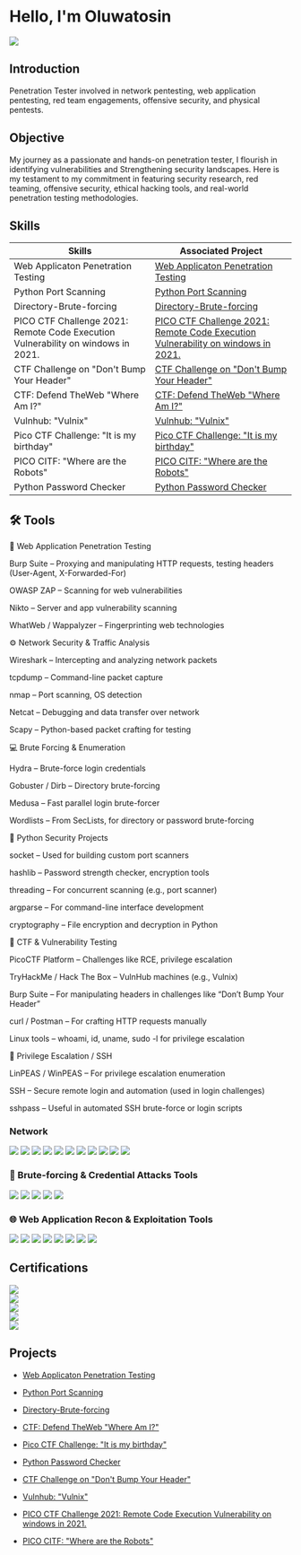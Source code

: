 # Hello, I'm Oluwatosin
<a href="https://linkedin.com/in/oluwatosin-isaac-adeyemi">
    <img src="https://img.shields.io/badge/-LinkedIn-0072b1?&style=for-the-badge&logo=linkedin&logoColor=white" />
    
</a>

## Introduction 
Penetration Tester involved in network pentesting, web application pentesting, red team engagements, offensive security, and physical pentests. 


## Objective


My journey as a passionate and hands-on penetration tester, I flourish in identifying vulnerabilities and Strengthening security landscapes.
Here is my testament to my commitment in featuring security research, red teaming, offensive security,  ethical hacking tools, and real-world penetration testing methodologies.



## Skills

| Skills                                         | Associated Project         |
|-----------------------------------------------|----------------------------|
| Web Applicaton Penetration Testing                | <a href="https://github.com/tkeyz1/web-application/tree/main">Web Applicaton Penetration Testing</a>|
| Python Port Scanning                              | <a href="https://github.com/tkeyz1/Python-Port-Scanning-">Python Port Scanning</a>|
| Directory-Brute-forcing                           |  <a href="https://github.com/tkeyz1/Directory-Brute-forcing">Directory-Brute-forcing</a>|
| PICO CTF Challenge 2021: Remote Code Execution Vulnerability on windows in 2021.             | <a href="https://github.com/tkeyz1/PICOCTF-Challenge-2021-Remote-Code-Execution-Vulnerability-on-windows-in-2021.">PICO CTF Challenge 2021: Remote Code Execution Vulnerability on windows in 2021.</a>|           |
| CTF Challenge on "Don't Bump Your Header"         |  <a href="https://github.com/tkeyz1/-CTF-Challenge-on-Don-t-Bump-Your-Header-/tree/main">CTF Challenge on "Don't Bump Your Header"</a>|
| CTF: Defend TheWeb "Where Am I?"                  | <a href="https://github.com/tkeyz1/CTF-Defend-TheWeb-Where-Am-I-/tree/main">CTF: Defend TheWeb "Where Am I?"</a>|
| Vulnhub: "Vulnix"                                 | <a href="https://github.com/tkeyz1/Vulnhub-Vulnix/tree/main">Vulnhub: "Vulnix"</a>|
| Pico CTF Challenge: "It is my birthday"           | <a href="https://github.com/tkeyz1/Pico-CTF-Challenge-It-is-my-birthday.">Pico CTF Challenge: "It is my birthday"</a>|
| PICO CITF: "Where are the Robots"                 | <a href="https://github.com/tkeyz1/PICOCITF-Where-are-the-Robots">PICO CITF: "Where are the Robots"</a>|
| Python Password Checker                           | <a href="https://github.com/tkeyz1/Python-Password-Checker-">Python Password Checker</a>| 




## 🛠️ Tools


🔐 Web Application Penetration Testing

Burp Suite – Proxying and manipulating HTTP requests, testing headers (User-Agent, X-Forwarded-For)

OWASP ZAP – Scanning for web vulnerabilities

Nikto – Server and app vulnerability scanning

WhatWeb / Wappalyzer – Fingerprinting web technologies


⚙️ Network Security & Traffic Analysis

Wireshark – Intercepting and analyzing network packets

tcpdump – Command-line packet capture

nmap – Port scanning, OS detection

Netcat – Debugging and data transfer over network

Scapy – Python-based packet crafting for testing



💻 Brute Forcing & Enumeration

Hydra – Brute-force login credentials

Gobuster / Dirb – Directory brute-forcing

Medusa – Fast parallel login brute-forcer

Wordlists – From SecLists, for directory or password brute-forcing


🐍 Python Security Projects

socket – Used for building custom port scanners

hashlib – Password strength checker, encryption tools

threading – For concurrent scanning (e.g., port scanner)

argparse – For command-line interface development

cryptography – File encryption and decryption in Python


🧪 CTF & Vulnerability Testing

PicoCTF Platform – Challenges like RCE, privilege escalation

TryHackMe / Hack The Box – VulnHub machines (e.g., Vulnix)

Burp Suite – For manipulating headers in challenges like “Don’t Bump Your Header”

curl / Postman – For crafting HTTP requests manually

Linux tools – whoami, id, uname, sudo -l for privilege escalation


🔑 Privilege Escalation / SSH

LinPEAS / WinPEAS – For privilege escalation enumeration

SSH – Secure remote login and automation (used in login challenges)

sshpass – Useful in automated SSH brute-force or login scripts



### Network
<div>
    <img src="https://img.shields.io/badge/-Wireshark-1679A7?&style=for-the-badge&logo=Wireshark&logoColor=white" />
    <img src="https://img.shields.io/badge/-Suricata-EF3B2D?&style=for-the-badge&logo=Suricata&logoColor=white" />
    <img src="https://img.shields.io/badge/-Zeek-777BB4?&style=for-the-badge&logo=Zeek&logoColor=white" />
    <img src="https://img.shields.io/badge/-Nmap-4A90E2?style=for-the-badge&logo=linux&logoColor=white" />
    <img src="https://img.shields.io/badge/-Netcat-333333?style=for-the-badge&logo=gnu-bash&logoColor=white" />
    <img src="https://img.shields.io/badge/-Masscan-FF6F61?style=for-the-badge&logo=hackaday&logoColor=white" />
    <img src="https://img.shields.io/badge/-Wireshark-1679A7?style=for-the-badge&logo=wireshark&logoColor=white" />
    <img src="https://img.shields.io/badge/-tcpdump-555555?style=for-the-badge&logo=gnu&logoColor=white" />
    <img src="https://img.shields.io/badge/-Scapy-F5C211?style=for-the-badge&logo=python&logoColor=black" />
    <img src="https://img.shields.io/badge/-Traceroute-808080?style=for-the-badge&logo=ubuntu&logoColor=white" />
    <img src="https://img.shields.io/badge/-dig/nslookup-00BFFF?style=for-the-badge&logo=cloudflare&logoColor=white" />
</div>




### 🔐 Brute-forcing & Credential Attacks Tools
<div>
  <img src="https://img.shields.io/badge/-Hydra-400E32?style=for-the-badge&logo=kalilinux&logoColor=white" />
  <img src="https://img.shields.io/badge/-Medusa-008080?style=for-the-badge&logo=linux&logoColor=white" />
  <img src="https://img.shields.io/badge/-Patator-DAA520?style=for-the-badge&logo=python&logoColor=black" />
  <img src="https://img.shields.io/badge/-SecLists-000000?style=for-the-badge&logo=github&logoColor=white" />
  <img src="https://img.shields.io/badge/-Burp%20Suite-FF6F00?style=for-the-badge&logo=burpsuite&logoColor=white" />
</div>



### 🌐 Web Application Recon & Exploitation Tools
<div>
  <img src="https://img.shields.io/badge/-Burp%20Suite-FF6F00?style=for-the-badge&logo=burpsuite&logoColor=white" />
  <img src="https://img.shields.io/badge/-OWASP%20ZAP-0096FF?style=for-the-badge&logo=owasp&logoColor=white" />
  <img src="https://img.shields.io/badge/-Gobuster-FF4500?style=for-the-badge&logo=gnubash&logoColor=white" />
  <img src="https://img.shields.io/badge/-Dirb-3E3E3E?style=for-the-badge&logo=gnubash&logoColor=white" />
  <img src="https://img.shields.io/badge/-WhatWeb-4CAF50?style=for-the-badge&logo=firefox-browser&logoColor=white" />
  <img src="https://img.shields.io/badge/-Wappalyzer-800080?style=for-the-badge&logo=wappalyzer&logoColor=white" />
  <img src="https://img.shields.io/badge/-curl-007AA6?style=for-the-badge&logo=curl&logoColor=white" />
  <img src="https://img.shields.io/badge/-Postman-FF6C37?style=for-the-badge&logo=postman&logoColor=white" />
</div>

## Certifications
<div>
  <img src="https://img.shields.io/badge/-OSCP%20Study%20in%20Progress-F05032?&style=for-the-badge&logo=offensive-security&logoColor=white" />
</div>
<img src="https://img.shields.io/badge/-iOS%20Application%20Security-999999?&style=for-the-badge&logo=apple&logoColor=white" />
<div>
    
<div>
  <img src="https://img.shields.io/badge/-Mobile%20Hacking%20Lab-000000?&style=for-the-badge&logo=apple&logoColor=white" />

</div>

<div>
  <img src="https://img.shields.io/badge/-Cisco%20Python%20Course-1BA0D7?&style=for-the-badge&logo=Cisco&logoColor=white" />
</div>

<div>
  <img src="https://img.shields.io/badge/-Cisco%20Certified%20Cyber%20Security-1BA0D7?&style=for-the-badge&logo=Cisco&logoColor=white" />
</div>



## Projects
- <a href="https://github.com/tkeyz1/web-application/tree/main">Web Applicaton Penetration Testing</a>

- <a href="https://github.com/tkeyz1/Python-Port-Scanning-">Python Port Scanning</a>

- <a href="https://github.com/tkeyz1/Directory-Brute-forcing">Directory-Brute-forcing</a>

- <a href="https://github.com/tkeyz1/CTF-Defend-TheWeb-Where-Am-I-/tree/main"> CTF: Defend TheWeb "Where Am I?"</a>

- <a href="https://github.com/tkeyz1/Pico-CTF-Challenge-It-is-my-birthday.">Pico CTF Challenge: "It is my birthday"</a>

- <a href="https://github.com/tkeyz1/Python-Password-Checker-">Python Password Checker</a>

-  <a href="https://github.com/tkeyz1/-CTF-Challenge-on-Don-t-Bump-Your-Header-/tree/main">CTF Challenge on "Don't Bump Your Header"</a>

- <a href="https://github.com/tkeyz1/Vulnhub-Vulnix/tree/main"> Vulnhub: "Vulnix"</a> 

- <a href="https://github.com/tkeyz1/PICOCTF-Challenge-2021-Remote-Code-Execution-Vulnerability-on-windows-in-2021.">PICO CTF Challenge 2021: Remote Code Execution Vulnerability on windows in 2021.</a>

- <a href="https://github.com/tkeyz1/PICOCITF-Where-are-the-Robots">PICO CITF: "Where are the Robots"</a>


